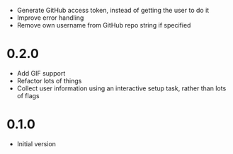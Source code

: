 
* Generate GitHub access token, instead of getting the user to do it
* Improve error handling
* Remove own username from GitHub repo string if specified

# 0.2.0

* Add GIF support
* Refactor lots of things
* Collect user information using an interactive setup task, rather than lots of flags

# 0.1.0

* Initial version
